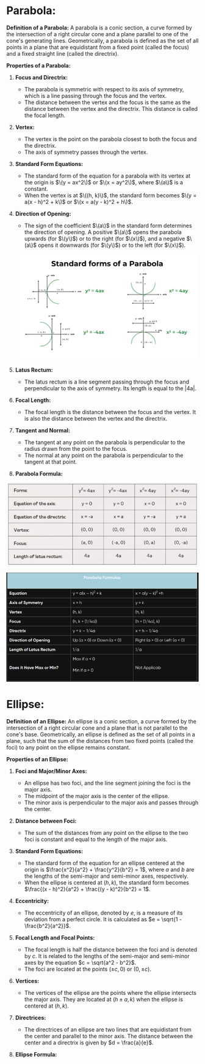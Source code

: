 # Parabola:

**Definition of a Parabola:**
A parabola is a conic section, a curve formed by the intersection of a right circular cone and a plane parallel to one of the cone's generating lines. Geometrically, a parabola is defined as the set of all points in a plane that are equidistant from a fixed point (called the focus) and a fixed straight line (called the directrix).

**Properties of a Parabola:**

1. **Focus and Directrix:**
   - The parabola is symmetric with respect to its axis of symmetry, which is a line passing through the focus and the vertex.
   - The distance between the vertex and the focus is the same as the distance between the vertex and the directrix. This distance is called the focal length.

2. **Vertex:**
   - The vertex is the point on the parabola closest to both the focus and the directrix.
   - The axis of symmetry passes through the vertex.

3. **Standard Form Equations:**
   - The standard form of the equation for a parabola with its vertex at the origin is $\(y = ax^2\)$ or $\(x = ay^2\)$, where $\(a\)$ is a constant.
   - When the vertex is at $\((h, k)\)$, the standard form becomes $\(y = a(x - h)^2 + k\)$ or $\(x = a(y - k)^2 + h\)$.

4. **Direction of Opening:**
   - The sign of the coefficient $\(a\)$ in the standard form determines the direction of opening. A positive $\(a\)$ opens the parabola upwards (for $\(y\)$) or to the right (for $\(x\)$), and a negative $\(a\)$ opens it downwards (for $\(y\)$) or to the left (for $\(x\)$).

   ![Alt text](image.png)

5. **Latus Rectum:**
   - The latus rectum is a line segment passing through the focus and perpendicular to the axis of symmetry. Its length is equal to the |4a|.

6. **Focal Length:**
   - The focal length is the distance between the focus and the vertex. It is also the distance between the vertex and the directrix.

7. **Tangent and Normal:**
   - The tangent at any point on the parabola is perpendicular to the radius drawn from the point to the focus.
   - The normal at any point on the parabola is perpendicular to the tangent at that point.

8. **Parabola Formula:**

![Alt text](image-1.png)

![Alt text](image-2.png)



# Ellipse:

**Definition of an Ellipse:**
An ellipse is a conic section, a curve formed by the intersection of a right circular cone and a plane that is not parallel to the cone's base. Geometrically, an ellipse is defined as the set of all points in a plane, such that the sum of the distances from two fixed points (called the foci) to any point on the ellipse remains constant.

**Properties of an Ellipse:**

1. **Foci and Major/Minor Axes:**
   - An ellipse has two foci, and the line segment joining the foci is the major axis.
   - The midpoint of the major axis is the center of the ellipse.
   - The minor axis is perpendicular to the major axis and passes through the center.

2. **Distance between Foci:**
   - The sum of the distances from any point on the ellipse to the two foci is constant and equal to the length of the major axis.

3. **Standard Form Equations:**
   - The standard form of the equation for an ellipse centered at the origin is $\frac{x^2}{a^2} + \frac{y^2}{b^2} = 1$, where $a$ and $b$ are the lengths of the semi-major and semi-minor axes, respectively.
   - When the ellipse is centered at $(h, k)$, the standard form becomes $\frac{(x - h)^2}{a^2} + \frac{(y - k)^2}{b^2} = 1$.

4. **Eccentricity:**
   - The eccentricity of an ellipse, denoted by $e$, is a measure of its deviation from a perfect circle. It is calculated as $e = \sqrt{1 - \frac{b^2}{a^2}}$.

5. **Focal Length and Focal Points:**
   - The focal length is half the distance between the foci and is denoted by $c$. It is related to the lengths of the semi-major and semi-minor axes by the equation $c = \sqrt{a^2 - b^2}$.
   - The foci are located at the points $(\pm c, 0)$ or $(0, \pm c)$.

6. **Vertices:**
   - The vertices of the ellipse are the points where the ellipse intersects the major axis. They are located at $(h \pm a, k)$ when the ellipse is centered at $(h, k)$.

7. **Directrices:**
   - The directrices of an ellipse are two lines that are equidistant from the center and parallel to the minor axis. The distance between the center and a directrix is given by $d = \frac{a}{e}$.

8. **Ellipse Formula:**

   